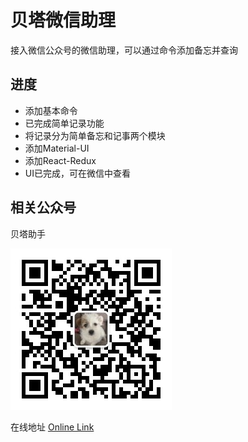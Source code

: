 
# 贝塔微信助理
接入微信公众号的微信助理，可以通过命令添加备忘并查询

## 进度

* 添加基本命令
* 已完成简单记录功能
* 将记录分为简单备忘和记事两个模块
* 添加Material-UI 
* 添加React-Redux 
* UI已完成，可在微信中查看

## 相关公众号
 贝塔助手

![betaAssisstant](./qrcode.jpg)

 在线地址 [Online Link](https://sven.leanapp.cn/#/usr/1234567890)
